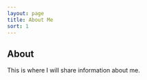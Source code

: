 ```yaml
---
layout: page
title: About Me
sort: 1
---
```

## About
This is where I will share information about me.
<!--stackedit_data:
eyJoaXN0b3J5IjpbLTU3OTc5NjQ1MF19
-->